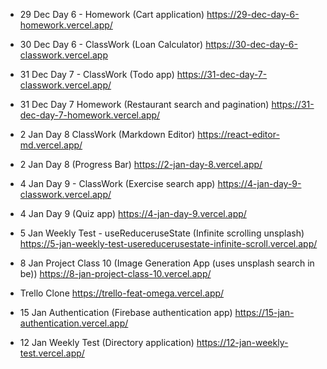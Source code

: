 -  29 Dec Day 6 - Homework (Cart application) https://29-dec-day-6-homework.vercel.app/

-  30 Dec Day 6 - ClassWork (Loan Calculator) https://30-dec-day-6-classwork.vercel.app

-  31 Dec Day 7 - ClassWork (Todo app) https://31-dec-day-7-classwork.vercel.app/

-  31 Dec Day 7 Homework (Restaurant search and pagination) https://31-dec-day-7-homework.vercel.app/

-  2 Jan Day 8 ClassWork (Markdown Editor) https://react-editor-md.vercel.app/

-  2 Jan Day 8 (Progress Bar) https://2-jan-day-8.vercel.app/

-  4 Jan Day 9 - ClassWork (Exercise search app) https://4-jan-day-9-classwork.vercel.app/

-  4 Jan Day 9 (Quiz app) https://4-jan-day-9.vercel.app/

-  5 Jan Weekly Test - useReduceruseState (Infinite scrolling unsplash) https://5-jan-weekly-test-usereducerusestate-infinite-scroll.vercel.app/

-  8 Jan Project Class 10 (Image Generation App (uses unsplash search in be)) https://8-jan-project-class-10.vercel.app/

-  Trello Clone https://trello-feat-omega.vercel.app/

-  15 Jan Authentication (Firebase authentication app) https://15-jan-authentication.vercel.app/

-  12 Jan Weekly Test (Directory application) https://12-jan-weekly-test.vercel.app/
